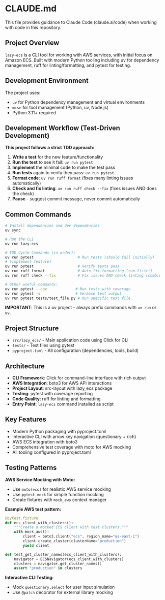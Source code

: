# CLAUDE.md

This file provides guidance to Claude Code (claude.ai/code) when working with code in this repository.

## Project Overview

`lazy-ecs` is a CLI tool for working with AWS services, with initial focus on Amazon ECS. Built with modern Python tooling including uv for dependency management, ruff for linting/formatting, and pytest for testing.

## Development Environment

The project uses:
- `uv` for Python dependency management and virtual environments
- `mise` for tool management (Python, uv, Node.js)
- Python 3.11+ required

## Development Workflow (Test-Driven Development)

**This project follows a strict TDD approach:**

1. **Write a test** for the new feature/functionality
2. **Run the test** to see it fail: `uv run pytest`
3. **Implement** the minimal code to make the test pass
4. **Run tests** again to verify they pass: `uv run pytest`
5. **Format code**: `uv run ruff format` (fixes many linting issues automatically)
6. **Check and fix linting**: `uv run ruff check --fix` (fixes issues AND does the check)
7. **Pause** - suggest commit message, never commit automatically

## Common Commands

```bash
# Install dependencies and dev dependencies
uv sync

# Run the CLI
uv run lazy-ecs

# TDD Cycle Commands (in order):
uv run pytest                    # Run tests (should fail initially)
# [implement feature]
uv run pytest                    # Verify tests pass
uv run ruff format               # Auto-fix formatting (run first!)
uv run ruff check --fix          # Fix issues AND check linting (combines both!)

# Other useful commands:
uv run pytest --cov             # Run tests with coverage
uv run pytest -v                # Verbose test output
uv run pytest tests/test_file.py # Run specific test file
```

**IMPORTANT**: This is a uv project - always prefix commands with `uv run` or `uv`.

## Project Structure

- `src/lazy_ecs/` - Main application code using Click for CLI
- `tests/` - Test files using pytest
- `pyproject.toml` - All configuration (dependencies, tools, build)

## Architecture

- **CLI Framework**: Click for command-line interface with rich output
- **AWS Integration**: boto3 for AWS API interactions
- **Project Layout**: src-layout with lazy_ecs package
- **Testing**: pytest with coverage reporting
- **Code Quality**: ruff for linting and formatting
- **Entry Point**: `lazy-ecs` command installed as script

## Key Features

- Modern Python packaging with pyproject.toml
- Interactive CLI with arrow key navigation (questionary + rich)
- AWS ECS integration with boto3
- Comprehensive test coverage with moto for AWS mocking
- All tooling configured in pyproject.toml

## Testing Patterns

**AWS Service Mocking with Moto:**
- Use `moto[ecs]` for realistic AWS service mocking
- Use `pytest-mock` for simple function mocking
- Create fixtures with `mock_aws` context manager

**Example AWS test pattern:**
```python
@pytest.fixture
def ecs_client_with_clusters():
    """Create a mocked ECS client with test clusters."""
    with mock_aws():
        client = boto3.client("ecs", region_name="us-east-1")
        client.create_cluster(clusterName="production")
        yield client

def test_get_cluster_names(ecs_client_with_clusters):
    navigator = ECSNavigator(ecs_client_with_clusters)
    clusters = navigator.get_cluster_names()
    assert "production" in clusters
```

**Interactive CLI Testing:**
- Mock `questionary.select` for user input simulation
- Use `@patch` decorator for external library mocking